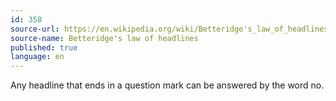 ```yaml
---
id: 358
source-url: https://en.wikipedia.org/wiki/Betteridge's_law_of_headlines
source-name: Betteridge's law of headlines
published: true
language: en
---
```

Any headline that ends in a question mark can be answered by the word no.
